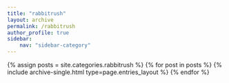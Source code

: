 ```yaml
---
title: "rabbitrush"
layout: archive
permalink: /rabbitrush
author_profile: true
sidebar:
    nav: "sidebar-category"
---
```

{% assign posts = site.categories.rabbitrush %}
{% for post in posts %} {% include archive-single.html type=page.entries_layout %} {% endfor %}